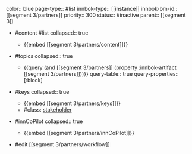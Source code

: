 color:: blue
page-type:: #list
innbok-type:: [[instance]]
innbok-bm-id:: [[segment 3/partners]]
priority:: 300
status:: #inactive
parent:: [[segment 3]]

- #content #list
  collapsed:: true
	- {{embed [[segment 3/partners/content]]}}
- #topics
   collapsed:: true
    - {{query (and [[segment 3/partners]] (property :innbok-artifact [[segment 3/partners]]))}}
      query-table:: true
      query-properties:: [:block]
- #keys
  collapsed:: true
	- {{embed [[segment 3/partners/keys]]}}
	- #class: [stakeholder](https://go.innbok.com/#/page/innBoK%2Fclass%2Fstakeholder)
- #innCoPilot
   collapsed:: true
	 - {{embed [[segment 3/partners/innCoPilot]]}}

- #edit [[segment 3/partners/workflow]]

